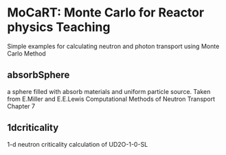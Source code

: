 # MoCaRT: Monte Carlo for Reactor physics Teaching
Simple examples for calculating neutron and photon transport using Monte Carlo Method
## absorbSphere
a sphere filled with absorb materials and uniform particle source. Taken from E.Miller and E.E.Lewis Computational Methods of Neutron Transport Chapter 7
## 1dcriticality
1-d neutron criticality calculation of UD2O-1-0-SL
